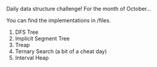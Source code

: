 Daily data structure challenge! For the month of October...

You can find the implementations in /files.

1. DFS Tree
2. Implicit Segment Tree
3. Treap
4. Ternary Search (a bit of a cheat day)
5. Interval Heap
